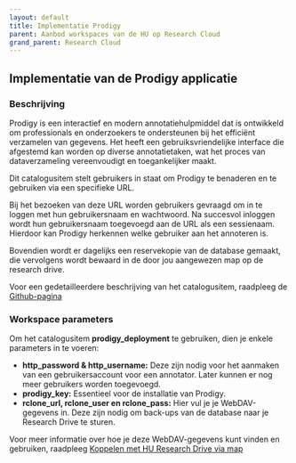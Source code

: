 ```yaml
---
layout: default
title: Implementatie Prodigy
parent: Aanbod workspaces van de HU op Research Cloud
grand_parent: Research Cloud
---
```


## Implementatie van de Prodigy applicatie

### Beschrijving 

Prodigy is een interactief en modern annotatiehulpmiddel dat is ontwikkeld om professionals en onderzoekers te ondersteunen bij het efficiënt verzamelen van gegevens. Het heeft een gebruiksvriendelijke interface die afgestemd kan worden op diverse annotatietaken, wat het proces van dataverzameling vereenvoudigt en toegankelijker maakt.

Dit catalogusitem stelt gebruikers in staat om Prodigy te benaderen en te gebruiken via een specifieke URL.

Bij het bezoeken van deze URL worden gebruikers gevraagd om in te loggen met hun gebruikersnaam en wachtwoord. Na succesvol inloggen wordt hun gebruikersnaam toegevoegd aan de URL als een sessienaam. Hierdoor kan Prodigy herkennen welke gebruiker aan het annoteren is.

Bovendien wordt er dagelijks een reservekopie van de database gemaakt, die vervolgens wordt bewaard in de door jou aangewezen map op de research drive.

Voor een gedetailleerdere beschrijving van het catalogusitem, raadpleeg de [Github-pagina](https://github.com/uashogeschoolutrecht/prodigy_deployment)

### Workspace parameters
Om het catalogusitem __prodigy_deployment__ te gebruiken, dien je enkele parameters in te voeren:

- __http_password & http_username:__ Deze zijn nodig voor het aanmaken van een gebruikersaccount voor een annotator. Later kunnen er nog meer gebruikers worden toegevoegd.
- __prodigy_key:__ Essentieel voor de installatie van Prodigy.
- __rclone_url, rclone_user en rclone_pass:__ Hier vul je je WebDAV-gegevens in. Deze zijn nodig om back-ups van de database naar je Research Drive te sturen. 

Voor meer informatie over hoe je deze WebDAV-gegevens kunt vinden en gebruiken, raadpleeg [Koppelen met HU Research Drive via map](/docs/Research%20Cloud/Hoe%20gebruik%20ik%20Research%20Cloud/HU_Research_Drive_koppelen_map)